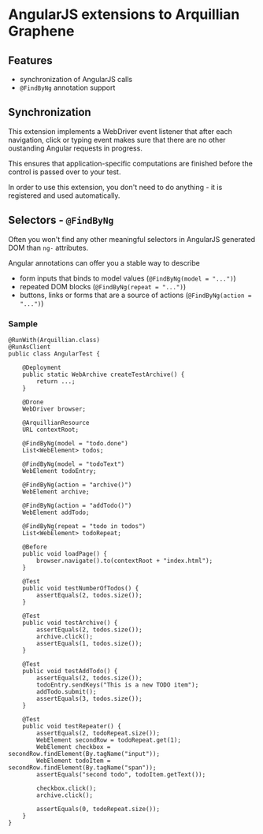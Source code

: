 AngularJS extensions to Arquillian Graphene
===========================================

Features
--------

* synchronization of AngularJS calls
* `@FindByNg` annotation support

Synchronization
---------------

This extension implements a WebDriver event listener that after each navigation, click or typing event makes sure that there are no other oustanding Angular requests in progress.

This ensures that application-specific computations are finished before the control is passed over to your test.

In order to use this extension, you don't need to do anything - it is registered and used automatically.

Selectors - `@FindByNg`
-----------------------

Often you won't find any other meaningful selectors in AngularJS generated DOM than `ng-` attributes.

Angular annotations can offer you a stable way to describe

* form inputs that binds to model values (`@FindByNg(model = "...")`)
* repeated DOM blocks (`@FindByNg(repeat = "...")`)
* buttons, links or forms that are a source of actions (`@FindByNg(action = "...")`)

### Sample

    @RunWith(Arquillian.class)
    @RunAsClient
    public class AngularTest {

        @Deployment
        public static WebArchive createTestArchive() {
            return ...;
        }

        @Drone
        WebDriver browser;

        @ArquillianResource
        URL contextRoot;

        @FindByNg(model = "todo.done")
        List<WebElement> todos;

        @FindByNg(model = "todoText")
        WebElement todoEntry;

        @FindByNg(action = "archive()")
        WebElement archive;

        @FindByNg(action = "addTodo()")
        WebElement addTodo;

        @FindByNg(repeat = "todo in todos")
        List<WebElement> todoRepeat;

        @Before
        public void loadPage() {
            browser.navigate().to(contextRoot + "index.html");
        }

        @Test
        public void testNumberOfTodos() {
            assertEquals(2, todos.size());
        }

        @Test
        public void testArchive() {
            assertEquals(2, todos.size());
            archive.click();
            assertEquals(1, todos.size());
        }

        @Test
        public void testAddTodo() {
            assertEquals(2, todos.size());
            todoEntry.sendKeys("This is a new TODO item");
            addTodo.submit();
            assertEquals(3, todos.size());
        }

        @Test
        public void testRepeater() {
            assertEquals(2, todoRepeat.size());
            WebElement secondRow = todoRepeat.get(1);
            WebElement checkbox = secondRow.findElement(By.tagName("input"));
            WebElement todoItem = secondRow.findElement(By.tagName("span"));
            assertEquals("second todo", todoItem.getText());

            checkbox.click();
            archive.click();

            assertEquals(0, todoRepeat.size());
        }
    }
